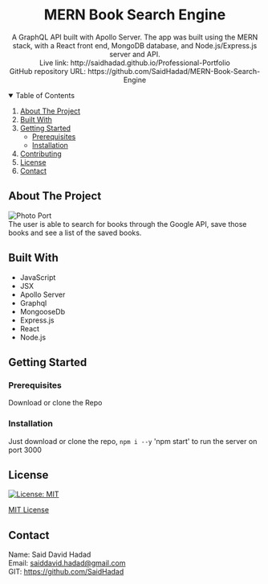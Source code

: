 <!-- PROJECT TITE -->
  <h1 align="center">MERN Book Search Engine</h1>
  
  <!-- DESCRIPTION -->
  <p align="center">
  A GraphQL API built with Apollo Server. The app was built using the MERN stack, with a React front end, MongoDB database, and Node.js/Express.js server and API.<br>
  <!-- DEPLOYED LINK -->
  Live link: http://saidhadad.github.io/Professional-Portfolio
  <br>
  GitHub repository URL: https://github.com/SaidHadad/MERN-Book-Search-Engine

  <!-- TABLE OF CONTENTS -->
  <details open="open">
  <summary>Table of Contents</summary>
  <ol>
  <li><a href="#about-the-project">About The Project</a></li>
  <li><a href="#built-with">Built With</a></li>
  <li>
    <a href="#getting-started">Getting Started</a>
    <ul>
    <li><a href="#prerequisites">Prerequisites</a></li>
    <li><a href="#installation">Installation</a></li>
    </ul>
    </li>
  <li><a href="#contributing">Contributing</a></li>
  <li><a href="#license">License</a></li>
  <li><a href="#contact">Contact</a></li>
  </ol>
  </details>
  
  
  <!-- ABOUT THE PROJECT -->
  ## About The Project

  ![Photo Port](.Capture.JPG) <br>
  The user is able to search for books through the Google API, save those books and see a list of the saved books.
  
  ## Built With

  * JavaScript
  * JSX
  * Apollo Server
  * Graphql
  * MongooseDb
  * Express.js
  * React
  * Node.js
  
  <!-- GETTING STARTED -->
  
  ## Getting Started

  ### Prerequisites

  Download or clone the Repo

  ### Installation

  Just download or clone the repo, `npm i --y` 
  'npm start' to run the server on port 3000

  <!-- CONTRIBUTING -->
    
  <!-- LICENSE -->
  
  ## License

 [![License: MIT](https://img.shields.io/badge/License-MIT-yellow.svg)](https://opensource.org/licenses/MIT)

[MIT License](https://choosealicense.com/licenses/mit/)  
  
  <!-- CONTACT -->
  
  ## Contact
  Name: Said David Hadad <br>
  Email: saiddavid.hadad@gmail.com <br>
  GIT: https://github.com/SaidHadad <br>